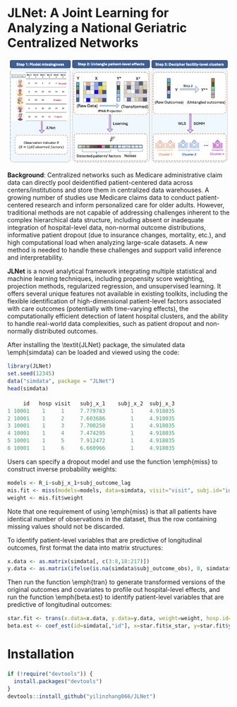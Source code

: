 # JLNet: A Joint Learning for Analyzing a National Geriatric Centralized Networks

![](man/figures/workflow.png)

**Background**: Centralized networks such as Medicare administrative claim data can directly pool deidentified patient-centered data across centers/institutions and store them in centralized data warehouses. A growing number of studies use Medicare claims data to conduct patient-centered research and inform personalized care for older adults. However, traditional methods are not capable of addressing challenges inherent to the complex hierarchical data structure,  including absent or inadequate integration of hospital-level data, non-normal outcome distributions, informative patient dropout (due to insurance changes, mortality, etc.), and high computational load when analyzing large-scale datasets. A new method is needed to handle these challenges and support valid inference and interpretability.

**JLNet** is a novel analytical framework integrating multiple statistical and machine learning techniques, including propensity score weighting, projection methods, regularized regression, and unsupervised learning. It offers several unique features not available in existing toolkits, including the flexible identification of high-dimensional patient-level factors associated with care outcomes (potentially with time-varying effects), the computationally efficient detection of latent hospital clusters, and the ability to handle real-world data complexities, such as patient dropout and non-normally distributed outcomes. 

After installing the \textit{JLNet} package, the simulated data \emph{simdata} can be loaded and viewed using the code:
``` r
library(JLNet)
set.seed(12345)
data("simdata", package = "JLNet")
head(simdata)

     id   hosp visit   subj_x_1    subj_x_2  subj_x_3 
1 10001    1     1     7.779783        1     4.918035
2 10001    1     2     7.603686        1     4.918035
3 10001    1     3     7.700258        1     4.918035
4 10001    1     4     7.474295        1     4.918035
5 10001    1     5     7.912472        1     4.918035
6 10001    1     6     6.660966        1     4.918035
```

Users can specify a dropout model and use the function \emph{miss} to construct inverse probability weights:
```r
models <- R_i~subj_x_1+subj_outcome_lag
mis.fit <- miss(models=models, data=simdata, visit="visit", subj.id="id", family="binomial")
weight <- mis.fit$weight
```
Note that one requirement of using \emph{miss} is that all patients have identical number of observations in the dataset, thus the row containing missing values should not be discarded.

To identify patient-level variables that are predictive of longitudinal outcomes, first format the data into matrix structures:
```r
x.data <- as.matrix(simdata[, c(3:8,18:217)])
y.data <- as.matrix(ifelse(is.na(simdata$subj_outcome_obs), 0, simdata$subj_outcome_obs))
```
Then run the function \emph{tran} to generate transformed versions of the original outcomes and covariates to profile out hospital-level effects, and run the function \emph{beta.est} to identify patient-level variables that are predictive of longitudinal outcomes:
```r
star.fit <- trans(x.data=x.data, y.data=y.data, weight=weight, hosp.id=simdata[, "hosp"])
beta.est <- coef_est(id=simdata[,"id"], x=star.fit$x_star, y=star.fit$y_star, weights=weight, nfolds=5, nvisit=6)$beta.est
```

# Installation

``` r
if (!require("devtools")) {
  install.packages("devtools")
}
devtools::install_github("yilinzhang066/JLNet")
```
